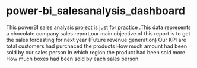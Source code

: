 # power-bi_salesanalysis_dashboard
This powerBI sales analysis project is just for practice .This data represents a chocolate company sales report,our main objective of this report is to get the sales forcasting for next year (Future revenue generation) 
Our KPI are total customers had purchaced the products
How much amount had been sold by our sales person 
In which region the product had been sold more
How much boxes had been sold by each sales person 
